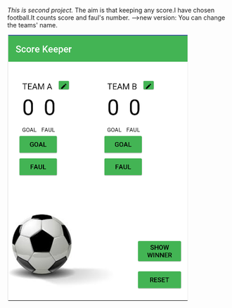 *This is second project.* The aim is that keeping any score.I have chosen football.It counts score and faul's number.
-->new version: You can change the teams' name.

![image](https://github.com/aysedemirel/udacity-android/blob/master/Score_Keeper/ScoreKeeper.png)
